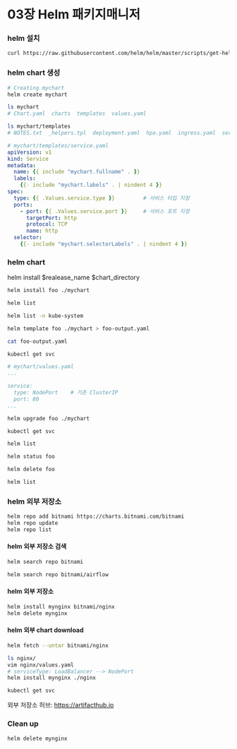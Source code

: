 # 03장 Helm 패키지매니저

### helm 설치

```bash
curl https://raw.githubusercontent.com/helm/helm/master/scripts/get-helm-3 | bash
```

### helm chart 생성

```bash
# Creating mychart
helm create mychart

ls mychart
# Chart.yaml  charts  templates  values.yaml
```

```bash
ls mychart/templates
# NOTES.txt  _helpers.tpl  deployment.yaml  hpa.yaml  ingress.yaml  service.yaml  serviceaccount.yaml  tests
```


```yaml
# mychart/templates/service.yaml
apiVersion: v1
kind: Service
metadata:
  name: {{ include "mychart.fullname" . }}
  labels:
    {{- include "mychart.labels" . | nindent 4 }}
spec:
  type: {{ .Values.service.type }}         # 서비스 타입 지정
  ports:
    - port: {{ .Values.service.port }}     # 서비스 포트 지정
      targetPort: http
      protocol: TCP
      name: http
  selector:
    {{- include "mychart.selectorLabels" . | nindent 4 }}
```

### helm chart 

helm install $realease_name $chart_directory
```bash
helm install foo ./mychart
```

```bash
helm list

helm list -n kube-system
```



```bash
helm template foo ./mychart > foo-output.yaml

cat foo-output.yaml
```

```bash
kubectl get svc
```

```yaml
# mychart/values.yaml
...

service:
  type: NodePort    # 기존 ClusterIP
  port: 80        
...
```


```bash
helm upgrade foo ./mychart

kubectl get svc

helm list
```


```bash
helm status foo
```


```bash
helm delete foo

helm list
```

### helm 외부 저장소

```bash
helm repo add bitnami https://charts.bitnami.com/bitnami
helm repo update
helm repo list
```
#### helm 외부 저장소 검색

```bash
helm search repo bitnami

helm search repo bitnami/airflow
```

#### helm 외부 저장소 

```bash
helm install mynginx bitnami/nginx
helm delete mynginx
```

#### helm 외부 chart download

```bash
helm fetch --untar bitnami/nginx

ls nginx/
vim nginx/values.yaml
# serviceType: LoadBalancer --> NodePort
helm install mynginx ./nginx

kubectl get svc
```

외부 저장소 허브: https://artifacthub.io

### Clean up

```bash
helm delete mynginx
```
